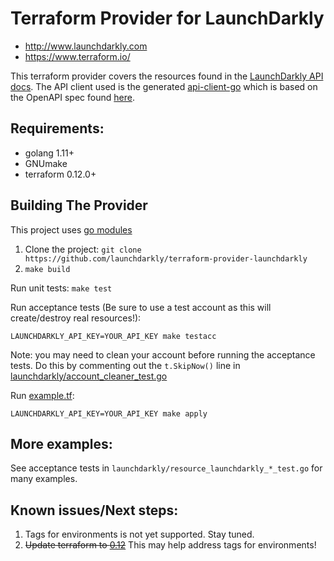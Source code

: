 # Terraform Provider for LaunchDarkly

- http://www.launchdarkly.com
- https://www.terraform.io/

This terraform provider covers the resources found in the [LaunchDarkly API docs](https://apidocs.launchdarkly.com/reference).
The API client used is the generated [api-client-go](https://github.com/launchdarkly/api-client-go) which is based on the OpenAPI spec found [here](https://github.com/launchdarkly/ld-openapi).

## Requirements:

- golang 1.11+
- GNUmake
- terraform 0.12.0+

## Building The Provider

This project uses [go modules](https://github.com/golang/go/wiki/Modules)

1. Clone the project: `git clone https://github.com/launchdarkly/terraform-provider-launchdarkly`
1. `make build`

Run unit tests:
`make test`

Run acceptance tests (Be sure to use a test account as this will create/destroy real resources!):

```
LAUNCHDARKLY_API_KEY=YOUR_API_KEY make testacc
```

Note: you may need to clean your account before running the acceptance tests.
Do this by commenting out the `t.SkipNow()` line in [launchdarkly/account_cleaner_test.go](launchdarkly/account_cleaner_test.go)

Run [example.tf](example.tf):

```
LAUNCHDARKLY_API_KEY=YOUR_API_KEY make apply
```

## More examples:

See acceptance tests in `launchdarkly/resource_launchdarkly_*_test.go` for many examples.

## Known issues/Next steps:

1. Tags for environments is not yet supported. Stay tuned.
1. ~~Update terraform to [0.12](https://www.terraform.io/upgrade-guides/0-12.html)~~ This may help address tags for environments!
